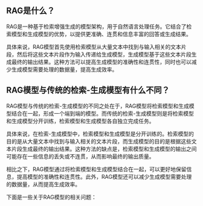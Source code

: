 ## RAG是什么？
 RAG是一种基于检索增强生成的模型架构，用于自然语言处理任务。它结合了检索模型和生成模型的优势，以提供更准确、连贯和信息丰富的回答或生成结果。

具体来说，RAG模型首先使用检索模型从大量文本中找到与输入相关的文本片段，然后将这些文本片段作为输入传递给生成模型，生成模型基于这些文本片段生成最终的输出结果。这种方法可以提高生成模型的准确性和连贯性，同时也可以减少生成模型需要处理的数据量，提高生成效率。
##  RAG模型与传统的检索-生成模型有什么不同？

 RAG模型与传统的检索-生成模型的不同之处在于，RAG模型将检索模型和生成模型结合在一起，形成一个端到端的模型。而传统的检索-生成模型则是将检索模型和生成模型分开训练，检索模型和生成模型各自独立完成任务。

具体来说，在检索-生成模型中，检索模型和生成模型是分开训练的。检索模型的目的是从大量文本中找到与输入相关的文本片段，而生成模型的目的是根据这些文本片段生成最终的输出结果。这种方法的缺点是，检索模型和生成模型的输出之间可能存在一些信息的丢失或不连贯，从而影响最终的输出质量。

相比之下，RAG模型通过将检索模型和生成模型结合在一起，可以更好地保留信息，提高模型的准确性和连贯性。此外，RAG模型还可以减少生成模型需要处理的数据量，从而提高生成效率。

下面是一些关于RAG模型的相关问题：

